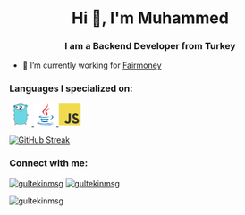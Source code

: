 <h1 align="center">Hi 👋, I'm Muhammed</h1>
<h3 align="center">I am a Backend Developer from Turkey</h3>


- 🔭 I’m currently working for [Fairmoney](https://fairmoney.io/)



<h3 align="left">Languages I specialized on:</h3>
<p align="left"> 
     <a href="https://golang.org" target="_blank" rel="noreferrer"> <img src="https://raw.githubusercontent.com/devicons/devicon/master/icons/go/go-original.svg" alt="go" width="40" height="40"/> </a>
     <a href="https://www.java.com" target="_blank" rel="noreferrer"> <img src="https://raw.githubusercontent.com/devicons/devicon/master/icons/java/java-original.svg" alt="java" width="40" height="40"/> </a> 
     <a href="https://developer.mozilla.org/en-US/docs/Web/JavaScript" target="_blank" rel="noreferrer">  <img src="https://raw.githubusercontent.com/devicons/devicon/master/icons/javascript/javascript-original.svg" alt="javascript" width="40" height="40"/> </a> </p>


<a href="[https://git.io/streak-stats](https://streak-stats.demolab.com/?user=gultekinmsg&exclude_days=Sun%2CSat)"><img src="https://streak-stats.demolab.com/?user=gultekinmsg&exclude_days=Sun%2CSat" alt="GitHub Streak" /></a>

<h3 align="left">Connect with me:</h3>
<p align="left">
<a href="https://linkedin.com/in/gultekinmsg" target="blank"><img align="center" src="https://raw.githubusercontent.com/rahuldkjain/github-profile-readme-generator/master/src/images/icons/Social/linked-in-alt.svg" alt="gultekinmsg" height="30" width="40" /></a>
<a href="https://gitlab.com/gultekinmsg" target="blank"><img align="center" src="https://about.gitlab.com/images/press/logo/svg/gitlab-icon-rgb.svg" alt="gultekinmsg" height="30" width="40" /></a>  
</p>
<p align="left"> <img src="https://komarev.com/ghpvc/?username=gultekinmsg&label=Profile%20views&color=0e75b6&style=flat" alt="gultekinmsg" /> </p>
